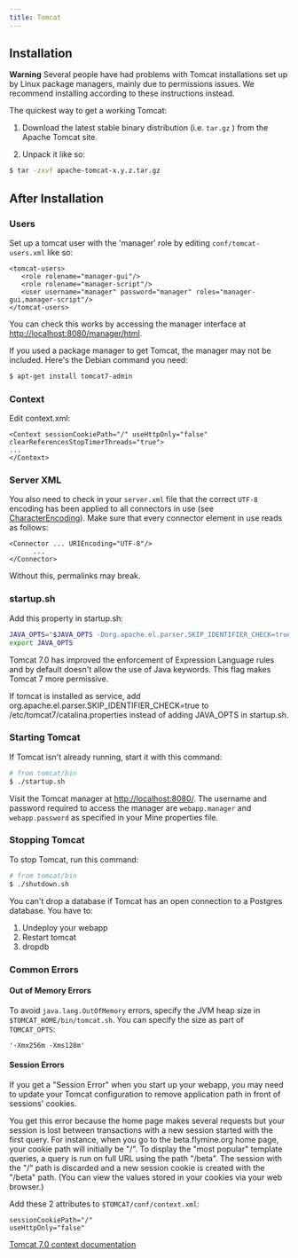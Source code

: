 ```yaml
---
title: Tomcat
---
```


## Installation

**Warning**
Several people have had problems with Tomcat installations set up by Linux package managers, mainly due to permissions issues. We recommend installing according to these instructions instead.

The quickest way to get a working Tomcat:

1. Download the latest stable binary distribution \(i.e. `tar.gz` \)
   from the Apache Tomcat site.

2. Unpack it like so:

```bash
$ tar -zxvf apache-tomcat-x.y.z.tar.gz
```

## After Installation

### Users

Set up a tomcat user with the 'manager' role by editing `conf/tomcat-users.xml` like so:

```markup
<tomcat-users>
   <role rolename="manager-gui"/>
   <role rolename="manager-script"/>
   <user username="manager" password="manager" roles="manager-gui,manager-script"/>
</tomcat-users>
```

You can check this works by accessing the manager interface at [http://localhost:8080/manager/html](http://localhost:8080/manager/html).

If you used a package manager to get Tomcat, the manager may not be included. Here's the Debian command you need:

```bash
$ apt-get install tomcat7-admin
```

### Context

Edit context.xml:

```markup
<Context sessionCookiePath="/" useHttpOnly="false" clearReferencesStopTimerThreads="true">
... 
</Context>
```

### Server XML

You also need to check in your `server.xml` file that the correct `UTF-8` encoding has been applied to all connectors in use \(see [CharacterEncoding](http://wiki.apache.org/tomcat/FAQ/CharacterEncoding)\). Make sure that every connector element in use reads as follows:

```text
<Connector ... URIEncoding="UTF-8"/>
      ...
</Connector>
```

Without this, permalinks may break.

### startup.sh

Add this property in startup.sh:

```bash
JAVA_OPTS="$JAVA_OPTS -Dorg.apache.el.parser.SKIP_IDENTIFIER_CHECK=true"
export JAVA_OPTS
```

Tomcat 7.0 has improved the enforcement of Expression Language rules and by default doesn't allow the use of Java keywords. This flag makes Tomcat 7 more permissive.

If tomcat is installed as service, add org.apache.el.parser.SKIP\_IDENTIFIER\_CHECK=true to /etc/tomcat7/catalina.properties instead of adding JAVA\_OPTS in startup.sh.

### Starting Tomcat

If Tomcat isn't already running, start it with this command:

```bash
# from tomcat/bin
$ ./startup.sh
```

Visit the Tomcat manager at [http://localhost:8080/](http://localhost:8080/). The username and password required to access the manager are `webapp.manager` and `webapp.password` as specified in your Mine properties file.

### Stopping Tomcat

To stop Tomcat, run this command:

```bash
# from tomcat/bin
$ ./shutdown.sh
```

You can't drop a database if Tomcat has an open connection to a Postgres database. You have to:

1. Undeploy your webapp
2. Restart tomcat
3. dropdb

### Common Errors

#### Out of Memory Errors

To avoid `java.lang.OutOfMemory` errors, specify the JVM heap size in `$TOMCAT_HOME/bin/tomcat.sh`. You can specify the size as part of `TOMCAT_OPTS`:

```text
'-Xmx256m -Xms128m'
```

#### Session Errors

If you get a "Session Error" when you start up your webapp, you may need to update your Tomcat configuration to remove application path in front of sessions' cookies.

You get this error because the home page makes several requests but your session is lost between transactions with a new session started with the first query. For instance, when you go to the beta.flymine.org home page, your cookie path will initially be "/". To display the "most popular" template queries, a query is run on full URL using the path "/beta". The session with the "/" path is discarded and a new session cookie is created with the "/beta" path. \(You can view the values stored in your cookies via your web browser.\)

Add these 2 attributes to `$TOMCAT/conf/context.xml`:

```text
sessionCookiePath="/"
useHttpOnly="false"
```

[Tomcat 7.0 context documentation](http://tomcat.apache.org/tomcat-7.0-doc/config/context.html)

